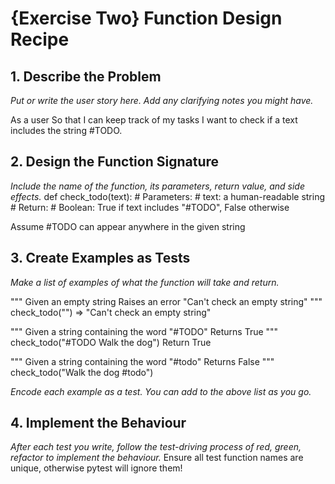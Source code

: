# {Exercise Two} Function Design Recipe

## 1. Describe the Problem

_Put or write the user story here. Add any clarifying notes you might have._

As a user
So that I can keep track of my tasks
I want to check if a text includes the string #TODO.

## 2. Design the Function Signature

_Include the name of the function, its parameters, return value, and side effects._
def check_todo(text):
    # Parameters:
    #   text: a human-readable string
    # Return:
    #   Boolean: True if text includes "#TODO", False otherwise

Assume #TODO can appear anywhere in the given string


## 3. Create Examples as Tests

_Make a list of examples of what the function will take and return._

"""
Given an empty string
Raises an error "Can't check an empty string"
"""
check_todo("")
=> "Can't check an empty string"

"""
Given a string containing the word "#TODO"
Returns True
"""
check_todo("#TODO Walk the dog")
Return True

"""
Given a string containing the word "#todo"
Returns False
"""
check_todo("Walk the dog #todo")



_Encode each example as a test. You can add to the above list as you go._

## 4. Implement the Behaviour

_After each test you write, follow the test-driving process of red, green, refactor to implement the behaviour._
Ensure all test function names are unique, otherwise pytest will ignore them!